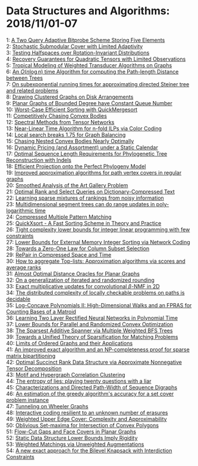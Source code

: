# Data Structures and Algorithms: 2018/11/01-07  
1: [A Two Query Adaptive Bitprobe Scheme Storing Five Elements](https://doi.org/10.48550/arXiv.1810.13331)  
2: [Stochastic Submodular Cover with Limited Adaptivity](https://doi.org/10.48550/arXiv.1810.13351)  
3: [Testing Halfspaces over Rotation-Invariant Distributions](https://doi.org/10.48550/arXiv.1811.00139)  
4: [Recovery Guarantees for Quadratic Tensors with Limited Observations](https://doi.org/10.48550/arXiv.1811.00148)  
5: [Tropical Modeling of Weighted Transducer Algorithms on Graphs](https://doi.org/10.48550/arXiv.1811.00573)  
6: [An $O(n \log n)$ time Algorithm for computing the Path-length Distance  between Trees](https://doi.org/10.48550/arXiv.1811.00619)  
7: [On subexponential running times for approximating directed Steiner tree  and related problems](https://doi.org/10.48550/arXiv.1811.00710)  
8: [Drawing Clustered Graphs on Disk Arrangements](https://doi.org/10.48550/arXiv.1811.00785)  
9: [Planar Graphs of Bounded Degree have Constant Queue Number](https://doi.org/10.48550/arXiv.1811.00816)  
10: [Worst-Case Efficient Sorting with QuickMergesort](https://doi.org/10.48550/arXiv.1811.00833)  
11: [Competitively Chasing Convex Bodies](https://doi.org/10.48550/arXiv.1811.00887)  
12: [Spectral Methods from Tensor Networks](https://doi.org/10.48550/arXiv.1811.00944)  
13: [Near-Linear Time Algorithm for n-fold ILPs via Color Coding](https://doi.org/10.48550/arXiv.1811.00950)  
14: [Local search breaks 1.75 for Graph Balancing](https://doi.org/10.48550/arXiv.1811.00955)  
15: [Chasing Nested Convex Bodies Nearly Optimally](https://doi.org/10.48550/arXiv.1811.00999)  
16: [Dynamic Pricing (and Assortment) under a Static Calendar](https://doi.org/10.48550/arXiv.1811.01077)  
17: [Optimal Sequence Length Requirements for Phylogenetic Tree  Reconstruction with Indels](https://doi.org/10.48550/arXiv.1811.01121)  
18: [Efficient Projection onto the Perfect Phylogeny Model](https://doi.org/10.48550/arXiv.1811.01129)  
19: [Improved approximation algorithms for path vertex covers in regular  graphs](https://doi.org/10.48550/arXiv.1811.01162)  
20: [Smoothed Analysis of the Art Gallery Problem](https://doi.org/10.48550/arXiv.1811.01177)  
21: [Optimal Rank and Select Queries on Dictionary-Compressed Text](https://doi.org/10.48550/arXiv.1811.01209)  
22: [Learning sparse mixtures of rankings from noisy information](https://doi.org/10.48550/arXiv.1811.01216)  
23: [Multidimensional segment trees can do range updates in poly-logarithmic  time](https://doi.org/10.48550/arXiv.1811.01226)  
24: [Compressed Multiple Pattern Matching](https://doi.org/10.48550/arXiv.1811.01248)  
25: [QuickXsort - A Fast Sorting Scheme in Theory and Practice](https://doi.org/10.48550/arXiv.1811.01259)  
26: [Tight complexity lower bounds for integer linear programming with few  constraints](https://doi.org/10.48550/arXiv.1811.01296)  
27: [Lower Bounds for External Memory Integer Sorting via Network Coding](https://doi.org/10.48550/arXiv.1811.01313)  
28: [Towards a Zero-One Law for Column Subset Selection](https://doi.org/10.48550/arXiv.1811.01442)  
29: [RePair in Compressed Space and Time](https://doi.org/10.48550/arXiv.1811.01472)  
30: [How to aggregate Top-lists: Approximation algorithms via scores and  average ranks](https://doi.org/10.48550/arXiv.1811.01537)  
31: [Almost Optimal Distance Oracles for Planar Graphs](https://doi.org/10.48550/arXiv.1811.01551)  
32: [On a generalization of iterated and randomized rounding](https://doi.org/10.48550/arXiv.1811.01597)  
33: [Exact multiplicative updates for convolutional $\beta$-NMF in 2D](https://doi.org/10.48550/arXiv.1811.01661)  
34: [The distributed complexity of locally checkable problems on paths is  decidable](https://doi.org/10.48550/arXiv.1811.01672)  
35: [Log-Concave Polynomials II: High-Dimensional Walks and an FPRAS for  Counting Bases of a Matroid](https://doi.org/10.48550/arXiv.1811.01816)  
36: [Learning Two Layer Rectified Neural Networks in Polynomial Time](https://doi.org/10.48550/arXiv.1811.01885)  
37: [Lower Bounds for Parallel and Randomized Convex Optimization](https://doi.org/10.48550/arXiv.1811.01903)  
38: [The Sparsest Additive Spanner via Multiple Weighted BFS Trees](https://doi.org/10.48550/arXiv.1811.01997)  
39: [Towards a Unified Theory of Sparsification for Matching Problems](https://doi.org/10.48550/arXiv.1811.02009)  
40: [Limits of Ordered Graphs and their Applications](https://doi.org/10.48550/arXiv.1811.02023)  
41: [An improved exact algorithm and an NP-completeness proof for sparse  matrix bipartitioning](https://doi.org/10.48550/arXiv.1811.02043)  
42: [Optimal Succinct Rank Data Structure via Approximate Nonnegative Tensor  Decomposition](https://doi.org/10.48550/arXiv.1811.02078)  
43: [Motif and Hypergraph Correlation Clustering](https://doi.org/10.48550/arXiv.1811.02089)  
44: [The entropy of lies: playing twenty questions with a liar](https://doi.org/10.48550/arXiv.1811.02177)  
45: [Characterizations and Directed Path-Width of Sequence Digraphs](https://doi.org/10.48550/arXiv.1811.02259)  
46: [An estimation of the greedy algorithm's accuracy for a set cover problem  instance](https://doi.org/10.48550/arXiv.1811.04037)  
47: [Tunneling on Wheeler Graphs](https://doi.org/10.48550/arXiv.1811.02457)  
48: [Interactive coding resilient to an unknown number of erasures](https://doi.org/10.48550/arXiv.1811.02527)  
49: [Weighted Upper Edge Cover: Complexity and Approximability](https://doi.org/10.48550/arXiv.1811.02599)  
50: [Oblivious Set-maxima for Intersection of Convex Polygons](https://doi.org/10.48550/arXiv.1811.02676)  
51: [Flow-Cut Gaps and Face Covers in Planar Graphs](https://doi.org/10.48550/arXiv.1811.02685)  
52: [Static Data Structure Lower Bounds Imply Rigidity](https://doi.org/10.48550/arXiv.1811.02725)  
53: [Weighted Matchings via Unweighted Augmentations](https://doi.org/10.48550/arXiv.1811.02760)  
54: [A new exact approach for the Bilevel Knapsack with Interdiction  Constraints](https://doi.org/10.48550/arXiv.1811.02822)  
